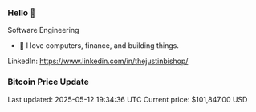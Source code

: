### Hello 🤙  

Software Engineering

- 🔭 I love computers, finance, and building things.
  
LinkedIn: https://www.linkedin.com/in/thejustinbishop/  












### Bitcoin Price Update
Last updated: 2025-05-12 19:34:36 UTC
Current price: $101,847.00 USD
